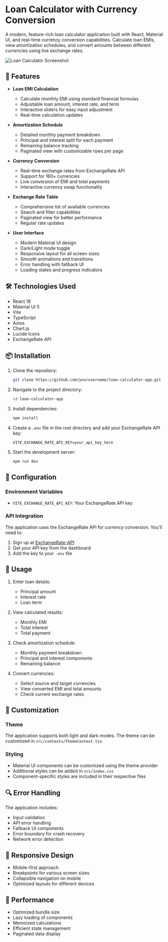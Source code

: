 # Loan Calculator with Currency Conversion

A modern, feature-rich loan calculator application built with React, Material UI, and real-time currency conversion capabilities. Calculate loan EMIs, view amortization schedules, and convert amounts between different currencies using live exchange rates.

![Loan Calculator Screenshot](https://images.pexels.com/photos/53621/calculator-calculation-insurance-finance-53621.jpeg?auto=compress&cs=tinysrgb&w=1260&h=750&dpr=1)

## 🚀 Features

- **Loan EMI Calculation**
  - Calculate monthly EMI using standard financial formulas
  - Adjustable loan amount, interest rate, and term
  - Interactive sliders for easy input adjustment
  - Real-time calculation updates

- **Amortization Schedule**
  - Detailed monthly payment breakdown
  - Principal and interest split for each payment
  - Remaining balance tracking
  - Paginated view with customizable rows per page

- **Currency Conversion**
  - Real-time exchange rates from ExchangeRate API
  - Support for 160+ currencies
  - Live conversion of EMI and total payments
  - Interactive currency swap functionality

- **Exchange Rate Table**
  - Comprehensive list of available currencies
  - Search and filter capabilities
  - Paginated view for better performance
  - Regular rate updates

- **User Interface**
  - Modern Material UI design
  - Dark/Light mode toggle
  - Responsive layout for all screen sizes
  - Smooth animations and transitions
  - Error handling with fallback UI
  - Loading states and progress indicators

## 🛠️ Technologies Used

- React 18
- Material UI 5
- Vite
- TypeScript
- Axios
- Chart.js
- Lucide Icons
- ExchangeRate API

## 📦 Installation

1. Clone the repository:
   ```bash
   git clone https://github.com/yourusername/loan-calculator-app.git
   ```

2. Navigate to the project directory:
   ```bash
   cd loan-calculator-app
   ```

3. Install dependencies:
   ```bash
   npm install
   ```

4. Create a `.env` file in the root directory and add your ExchangeRate API key:
   ```env
   VITE_EXCHANGE_RATE_API_KEY=your_api_key_here
   ```

5. Start the development server:
   ```bash
   npm run dev
   ```

## 🔧 Configuration

### Environment Variables

- `VITE_EXCHANGE_RATE_API_KEY`: Your ExchangeRate API key

### API Integration

The application uses the ExchangeRate API for currency conversion. You'll need to:

1. Sign up at [ExchangeRate-API](https://www.exchangerate-api.com)
2. Get your API key from the dashboard
3. Add the key to your `.env` file

## 📱 Usage

1. Enter loan details:
   - Principal amount
   - Interest rate
   - Loan term

2. View calculated results:
   - Monthly EMI
   - Total interest
   - Total payment

3. Check amortization schedule:
   - Monthly payment breakdown
   - Principal and interest components
   - Remaining balance

4. Convert currencies:
   - Select source and target currencies
   - View converted EMI and total amounts
   - Check current exchange rates

## 🎨 Customization

### Theme

The application supports both light and dark modes. The theme can be customized in `src/contexts/ThemeContext.tsx`.

### Styling

- Material UI components can be customized using the theme provider
- Additional styles can be added in `src/index.css`
- Component-specific styles are included in their respective files

## 🔍 Error Handling

The application includes:
- Input validation
- API error handling
- Fallback UI components
- Error boundary for crash recovery
- Network error detection

## 📱 Responsive Design

- Mobile-first approach
- Breakpoints for various screen sizes
- Collapsible navigation on mobile
- Optimized layouts for different devices

## 🚀 Performance

- Optimized bundle size
- Lazy loading of components
- Memoized calculations
- Efficient state management
- Paginated data display

